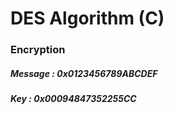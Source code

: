# DES Algorithm (C)
### Encryption

##### Message : 0x0123456789ABCDEF
##### Key : 0x00094847352255CC






